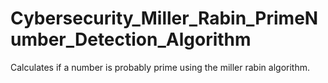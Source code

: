 # Cybersecurity_Miller_Rabin_PrimeNumber_Detection_Algorithm
Calculates if a number is probably prime using the miller rabin algorithm.
